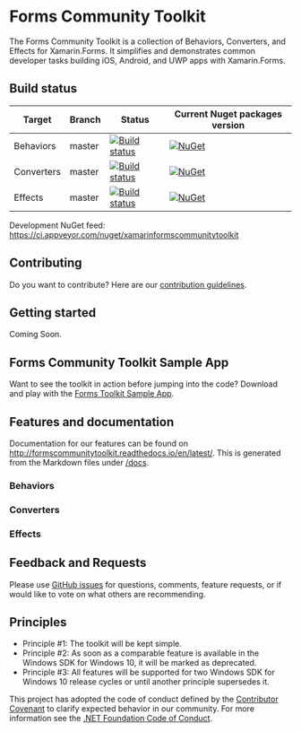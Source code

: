 Forms Community Toolkit
===========

The Forms Community Toolkit is a collection of Behaviors, Converters, and Effects for Xamarin.Forms. It simplifies and demonstrates common developer tasks building iOS, Android, and UWP apps with Xamarin.Forms.

## Build status


| Target | Branch | Status | Current Nuget packages version |
| ------ | ------ | ------ | ------ |
| Behaviors | master | [![Build status](https://ci.appveyor.com/api/projects/status/oe5c6crkicoq0q45/branch/dev?svg=true)](https://ci.appveyor.com/project/FormsCommunityToolkit/FormsCommunityToolkit/branch/master) | [![NuGet](https://img.shields.io/nuget/v/FormsCommunityToolkit.Behaviors.svg?label=NuGet)](https://www.nuget.org/packages/FormsCommunityToolkit.Behaviors/) |
| Converters | master | [![Build status](https://ci.appveyor.com/api/projects/status/oe5c6crkicoq0q45/branch/dev?svg=true)](https://ci.appveyor.com/project/FormsCommunityToolkit/FormsCommunityToolkit/branch/master) | [![NuGet](https://img.shields.io/nuget/v/FormsCommunityToolkit.Converters.svg?label=NuGet)](https://www.nuget.org/packages/FormsCommunityToolkit.Converters/) |
| Effects | master | [![Build status](https://ci.appveyor.com/api/projects/status/oe5c6crkicoq0q45/branch/dev?svg=true)](https://ci.appveyor.com/project/FormsCommunityToolkit/FormsCommunityToolkit/branch/master) | [![NuGet](https://img.shields.io/nuget/v/FormsCommunityToolkit.Effects.svg?label=NuGet)](https://www.nuget.org/packages/FormsCommunityToolkit.Effects/) |

Development NuGet feed: https://ci.appveyor.com/nuget/xamarinformscommunitytoolkit

## Contributing
Do you want to contribute? Here are our [contribution guidelines](Contributing.md).

## Getting started

Coming Soon.

## Forms Community Toolkit Sample App

Want to see the toolkit in action before jumping into the code?  Download and play with the [Forms Toolkit Sample App](/Samples).


## Features and documentation

Documentation for our features can be found on http://formscommunitytoolkit.readthedocs.io/en/latest/. This is generated from the Markdown files under [/docs](/docs).

### Behaviors

### Converters

### Effects


## Feedback and Requests

Please use [GitHub issues](https://github.com/FormsCommunityToolkit/FormsCommunityToolkit/issues) for questions, comments, feature requests, or if would like to vote on what others are recommending.

## Principles

 - Principle #1: The toolkit will be kept simple.
 - Principle #2: As soon as a comparable feature is available in the Windows SDK for Windows 10, it will be marked as deprecated.
 - Principle #3: All features will be supported for two Windows SDK for Windows 10 release cycles or until another principle supersedes it.

This project has adopted the code of conduct defined by the [Contributor Covenant](http://contributor-covenant.org/)
to clarify expected behavior in our community.
For more information see the [.NET Foundation Code of Conduct](http://www.dotnetfoundation.org/code-of-conduct). 

